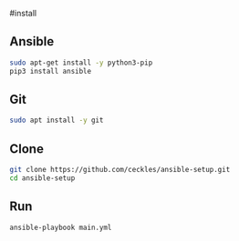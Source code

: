 #install

## Ansible
```bash
sudo apt-get install -y python3-pip
pip3 install ansible
```
## Git
```bash
sudo apt install -y git
```
## Clone
```bash
git clone https://github.com/ceckles/ansible-setup.git
cd ansible-setup
```
## Run
```bash 
ansible-playbook main.yml
```